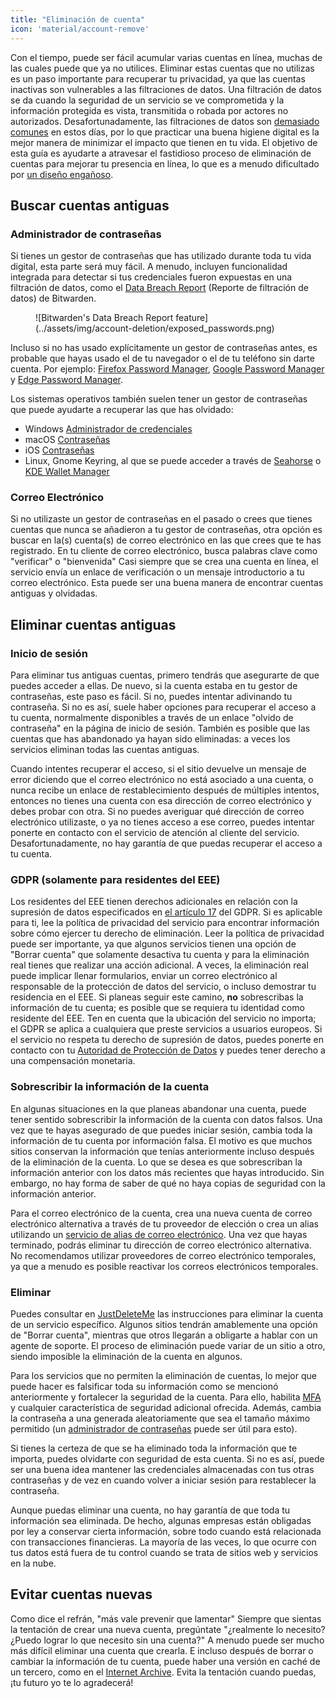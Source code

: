 ```yaml
---
title: "Eliminación de cuenta"
icon: 'material/account-remove'
---
```


Con el tiempo, puede ser fácil acumular varias cuentas en línea, muchas de las cuales puede que ya no utilices. Eliminar estas cuentas que no utilizas es un paso importante para recuperar tu privacidad, ya que las cuentas inactivas son vulnerables a las filtraciones de datos. Una filtración de datos se da cuando la seguridad de un servicio se ve comprometida y la información protegida es vista, transmitida o robada por actores no autorizados. Desafortunadamente, las filtraciones de datos son [demasiado comunes](https://haveibeenpwned.com/PwnedWebsites) en estos días, por lo que practicar una buena higiene digital es la mejor manera de minimizar el impacto que tienen en tu vida. El objetivo de esta guía es ayudarte a atravesar el fastidioso proceso de eliminación de cuentas para mejorar tu presencia en línea, lo que es a menudo dificultado por [un diseño engañoso](https://www.deceptive.design/).

## Buscar cuentas antiguas

### Administrador de contraseñas

Si tienes un gestor de contraseñas que has utilizado durante toda tu vida digital, esta parte será muy fácil. A menudo, incluyen funcionalidad integrada para detectar si tus credenciales fueron expuestas en una filtración de datos, como el [Data Breach Report](https://bitwarden.com/blog/have-you-been-pwned/) (Reporte de filtración de datos) de Bitwarden.

<figure markdown>
  ![Bitwarden's Data Breach Report feature](../assets/img/account-deletion/exposed_passwords.png)
</figure>

Incluso si no has usado explícitamente un gestor de contraseñas antes, es probable que hayas usado el de tu navegador o el de tu teléfono sin darte cuenta. Por ejemplo: [Firefox Password Manager](https://support.mozilla.org/es-es/kb/password-manager-remember-delete-edit-logins), [Google Password Manager](https://passwords.google.com/intro) y [Edge Password Manager](https://support.microsoft.com/es-es/microsoft-edge/save-or-forget-passwords-in-microsoft-edge-b4beecb0-f2a8-1ca0-f26f-9ec247a3f336).

Los sistemas operativos también suelen tener un gestor de contraseñas que puede ayudarte a recuperar las que has olvidado:

- Windows [Administrador de credenciales](https://support.microsoft.com/es-es/windows/accessing-credential-manager-1b5c916a-6a16-889f-8581-fc16e8165ac0)
- macOS [Contraseñas](https://support.apple.com/es-es/HT211145)
- iOS [Contraseñas](https://support.apple.com/en-us/HT211146)
- Linux, Gnome Keyring, al que se puede acceder a través de [Seahorse](https://help.gnome.org/users/seahorse/stable/passwords-view.html.en) o [KDE Wallet Manager](https://userbase.kde.org/KDE_Wallet_Manager/es)

### Correo Electrónico

Si no utilizaste un gestor de contraseñas en el pasado o crees que tienes cuentas que nunca se añadieron a tu gestor de contraseñas, otra opción es buscar en la(s) cuenta(s) de correo electrónico en las que crees que te has registrado. En tu cliente de correo electrónico, busca palabras clave como "verificar" o "bienvenida" Casi siempre que se crea una cuenta en línea, el servicio envía un enlace de verificación o un mensaje introductorio a tu correo electrónico. Esta puede ser una buena manera de encontrar cuentas antiguas y olvidadas.

## Eliminar cuentas antiguas

### Inicio de sesión

Para eliminar tus antiguas cuentas, primero tendrás que asegurarte de que puedes acceder a ellas. De nuevo, si la cuenta estaba en tu gestor de contraseñas, este paso es fácil. Si no, puedes intentar adivinando tu contraseña. Si no es así, suele haber opciones para recuperar el acceso a tu cuenta, normalmente disponibles a través de un enlace "olvido de contraseña" en la página de inicio de sesión. También es posible que las cuentas que has abandonado ya hayan sido eliminadas: a veces los servicios eliminan todas las cuentas antiguas.

Cuando intentes recuperar el acceso, si el sitio devuelve un mensaje de error diciendo que el correo electrónico no está asociado a una cuenta, o nunca recibe un enlace de restablecimiento después de múltiples intentos, entonces no tienes una cuenta con esa dirección de correo electrónico y debes probar con otra. Si no puedes averiguar qué dirección de correo electrónico utilizaste, o ya no tienes acceso a ese correo, puedes intentar ponerte en contacto con el servicio de atención al cliente del servicio. Desafortunadamente, no hay garantía de que puedas recuperar el acceso a tu cuenta.

### GDPR (solamente para residentes del EEE)

Los residentes del EEE tienen derechos adicionales en relación con la supresión de datos especificados en [el artículo 17](https://www.gdpr.org/regulation/article-17.html) del GDPR. Si es aplicable para ti, lee la política de privacidad del servicio para encontrar información sobre cómo ejercer tu derecho de eliminación. Leer la política de privacidad puede ser importante, ya que algunos servicios tienen una opción de "Borrar cuenta" que solamente desactiva tu cuenta y para la eliminación real tienes que realizar una acción adicional. A veces, la eliminación real puede implicar llenar formularios, enviar un correo electrónico al responsable de la protección de datos del servicio, o incluso demostrar tu residencia en el EEE. Si planeas seguir este camino, **no** sobrescribas la información de tu cuenta; es posible que se requiera tu identidad como residente del EEE. Ten en cuenta que la ubicación del servicio no importa; el GDPR se aplica a cualquiera que preste servicios a usuarios europeos. Si el servicio no respeta tu derecho de supresión de datos, puedes ponerte en contacto con tu [Autoridad de Protección de Datos](https://ec.europa.eu/info/law/law-topic/data-protection/reform/rights-citizens/redress/what-should-i-do-if-i-think-my-personal-data-protection-rights-havent-been-respected_es) y puedes tener derecho a una compensación monetaria.

### Sobrescribir la información de la cuenta

En algunas situaciones en la que planeas abandonar una cuenta, puede tener sentido sobrescribir la información de la cuenta con datos falsos. Una vez que te hayas asegurado de que puedes iniciar sesión, cambia toda la información de tu cuenta por información falsa. El motivo es que muchos sitios conservan la información que tenías anteriormente incluso después de la eliminación de la cuenta. Lo que se desea es que sobrescriban la información anterior con los datos más recientes que hayas introducido. Sin embargo, no hay forma de saber de qué no haya copias de seguridad con la información anterior.

Para el correo electrónico de la cuenta, crea una nueva cuenta de correo electrónico alternativa a través de tu proveedor de elección o crea un alias utilizando un [servicio de alias de correo electrónico](/email/#email-aliasing-services). Una vez que hayas terminado, podrás eliminar tu dirección de correo electrónico alternativa. No recomendamos utilizar proveedores de correo electrónico temporales, ya que a menudo es posible reactivar los correos electrónicos temporales.

### Eliminar

Puedes consultar en [JustDeleteMe](https://justdeleteme.xyz/es) las instrucciones para eliminar la cuenta de un servicio específico. Algunos sitios tendrán amablemente una opción de "Borrar cuenta", mientras que otros llegarán a obligarte a hablar con un agente de soporte. El proceso de eliminación puede variar de un sitio a otro, siendo imposible la eliminación de la cuenta en algunos.

Para los servicios que no permiten la eliminación de cuentas, lo mejor que puede hacer es falsificar toda su información como se mencionó anteriormente y fortalecer la seguridad de la cuenta. Para ello, habilita [MFA](basics/multi-factor-authentication) y cualquier característica de seguridad adicional ofrecida. Además, cambia la contraseña a una generada aleatoriamente que sea el tamaño máximo permitido (un [administrador de contraseñas](/passwords/#local-password-managers) puede ser útil para esto).

Si tienes la certeza de que se ha eliminado toda la información que te importa, puedes olvidarte con seguridad de esta cuenta. Si no es así, puede ser una buena idea mantener las credenciales almacenadas con tus otras contraseñas y de vez en cuando volver a iniciar sesión para restablecer la contraseña.

Aunque puedas eliminar una cuenta, no hay garantía de que toda tu información sea eliminada. De hecho, algunas empresas están obligadas por ley a conservar cierta información, sobre todo cuando está relacionada con transacciones financieras. La mayoría de las veces, lo que ocurre con tus datos está fuera de tu control cuando se trata de sitios web y servicios en la nube.

## Evitar cuentas nuevas

Como dice el refrán, "más vale prevenir que lamentar" Siempre que sientas la tentación de crear una nueva cuenta, pregúntate "¿realmente lo necesito? ¿Puedo lograr lo que necesito sin una cuenta?" A menudo puede ser mucho más difícil eliminar una cuenta que crearla. E incluso después de borrar o cambiar la información de tu cuenta, puede haber una versión en caché de un tercero, como en el [Internet Archive](https://archive.org/). Evita la tentación cuando puedas, ¡tu futuro yo te lo agradecerá!

